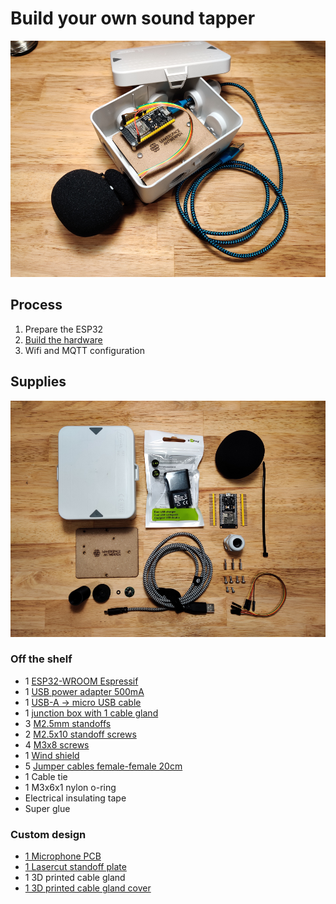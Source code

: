 # Build your own sound tapper

![Sound tapper](/documentation/imgs/hardware_windshield.png)

## Process

1. Prepare the ESP32
2. [Build the hardware](hardware.md)
3. Wifi and MQTT configuration

## Supplies

![Hardware](/documentation/imgs/hardware_bom.png)

### Off the shelf

- 1 [ESP32-WROOM Espressif](https://www.tinytronics.nl/shop/en/development-boards/microcontroller-boards/with-wi-fi/esp32-wifi-and-bluetooth-board-with-separate-headers-cp2104)
- 1 [USB power adapter 500mA](https://www.kabelshop.nl/Goobay-USB-oplader-Goobay-1-poort-USB-A-5W-Wit-44948-i23523-t17099.html)
- 1 [USB-A -> micro USB cable](https://www.kabelshop.nl/Nedis-USB-A-naar-Micro-USB-kabel-0-5-meter-USB-2-0-100-koper-Zwart-CCGT60500BK05-i24687-t284793.html)
- 1 [junction box with 1 cable gland](https://www.elektroshop.nl/attema-kabeldoos-ak2-ip65-3-wartels-cable-mate-2290-nl.html)
- 3 [M2.5mm standoffs](https://be.farnell.com/ettinger/05-12-103/spacer-m2-5x10-ni/dp/1466834)
- 2 [M2.5x10 standoff screws](https://be.farnell.com/ettinger/01-51-221/screw-pan-head-torx-steel-m2-5/dp/2494520)
- 4 [M3x8 screws](https://be.farnell.com/ettinger/01-17-339/screw-pan-head-phillips-ss-a4/dp/2494517)
- 1 [Wind shield](https://www.bax-shop.be/nl/microfoon-windkappen/devine-ws-55-set-van-5-windkappen)
- 5 [Jumper cables female-female 20cm](https://be.farnell.com/pro-signal/psg-jrbn40-ff/jumper-ribbon-cable-f-f-dev-eval/dp/2452751)
- 1 Cable tie
- 1 M3x6x1 nylon o-ring
- Electrical insulating tape
- Super glue

### Custom design

- [1 Microphone PCB](https://github.com/Makerspace-Antwerpen/klankentappers-PCB)
- [1 Lasercut standoff plate](/hardware/baseplate/baseplate.svg)
- 1 3D printed cable gland
- [1 3D printed cable gland cover](/hardware/cablegland/cap.stl)
